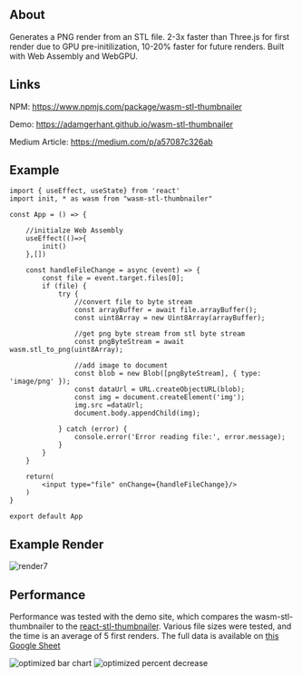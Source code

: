 ## About
Generates a PNG render from an STL file. 2-3x faster than Three.js for first render due to GPU pre-initilization, 10-20% faster for future renders. Built with Web Assembly and WebGPU. 

## Links
NPM: https://www.npmjs.com/package/wasm-stl-thumbnailer

Demo: https://adamgerhant.github.io/wasm-stl-thumbnailer

Medium Article: https://medium.com/p/a57087c326ab
## Example
```
import { useEffect, useState} from 'react'
import init, * as wasm from "wasm-stl-thumbnailer"

const App = () => {

    //initialze Web Assembly
    useEffect(()=>{
        init()
    },[])

    const handleFileChange = async (event) => {
        const file = event.target.files[0];
        if (file) {
            try {
                //convert file to byte stream
                const arrayBuffer = await file.arrayBuffer();
                const uint8Array = new Uint8Array(arrayBuffer);

                //get png byte stream from stl byte stream
                const pngByteStream = await wasm.stl_to_png(uint8Array);

                //add image to document
                const blob = new Blob([pngByteStream], { type: 'image/png' });
                const dataUrl = URL.createObjectURL(blob);
                const img = document.createElement('img');
                img.src =dataUrl;
                document.body.appendChild(img);
            
            } catch (error) {
                console.error('Error reading file:', error.message);
            }
        }
    }
  
    return(
        <input type="file" onChange={handleFileChange}/>      
    )
}

export default App
```

## Example Render
![render7](https://github.com/adamgerhant/wasm-stl-thumbnailer/assets/116332429/1eaa4692-ba75-4348-aff0-70ea2a8a4b2c)

## Performance
Performance was tested with the demo site, which compares the wasm-stl-thumbnailer to the [react-stl-thumbnailer](https://www.npmjs.com/package/react-stl-viewer).
Various file sizes were tested, and the time is an average of 5 first renders. The full data is available on [this Google Sheet](https://docs.google.com/spreadsheets/d/1pVuQIuG0zfEBlZs5bSOI_l7UgPihVZnMvkIie5UpIWo/edit?usp=sharing) 

![optimized bar chart](https://github.com/adamgerhant/wasm-stl-thumbnailer/assets/116332429/ddeaa5c2-73ab-408d-b334-58a578dd50d0)
![optimized percent decrease](https://github.com/adamgerhant/wasm-stl-thumbnailer/assets/116332429/dff6bb8c-b178-4744-bc17-91c0ed8c66bb)
